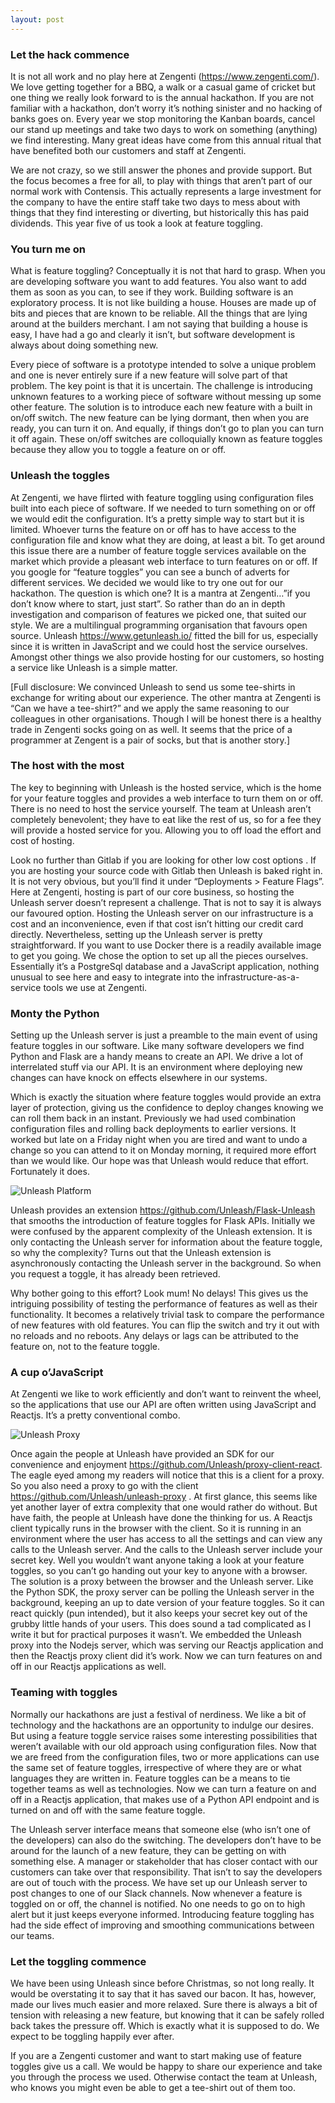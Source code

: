 ```yaml
---
layout: post
---
```

### Let the hack commence

It is not all work and no play here at Zengenti (https://www.zengenti.com/). We love getting together for a BBQ, a walk or a casual game of cricket but one thing we really look forward to is the annual hackathon.  If you are not familiar with a hackathon, don’t worry it’s nothing sinister and no hacking of banks goes on.  Every year we stop monitoring the Kanban boards, cancel our stand up meetings and take two days to work on something (anything) we find interesting. Many great ideas have come from this annual ritual that have benefited both our customers and staff at Zengenti.   

We are not crazy, so we still answer the phones and provide support. But the focus becomes a free for all, to play with things that aren’t part of our normal work with Contensis.  This actually represents a large investment for the company to have the entire staff take two days to mess about with things that they find interesting or diverting, but historically this has paid dividends. This year five of us took a look at feature toggling.

### You turn me on

What is feature toggling?  Conceptually it is not that hard to grasp.  When you are developing software you want to add features.  You also want to add them as soon as you can, to see if they work.  Building software is an exploratory process.  It is not like building a house.  Houses are made up of bits and pieces that are known to be reliable.  All the things that are lying around at the builders merchant.  I am not saying that building a house is easy, I have had a go and clearly it isn’t, but software development is always about doing something new.  

Every piece of software is a prototype intended to solve a unique problem and one is never entirely sure if a new feature will solve part of that problem.  The key point is that it is uncertain.  The challenge is introducing unknown features to a working piece of software without messing up some other feature.  The solution is to introduce each new feature with a built in on/off switch.  The new feature can be lying dormant, then when you are ready, you can turn it on.  And equally, if things don’t go to plan you can turn it off again.  These on/off switches are colloquially known as feature toggles because they allow you to toggle a feature on or off.

### Unleash the toggles

At Zengenti, we have flirted with feature toggling using configuration files built into each piece of software.  If we needed to turn something on or off we would edit the configuration.  It’s a pretty simple way to start but it is limited.  Whoever turns the feature on or off has to have access to the configuration file and know what they are doing, at least a bit.  To get around this issue there are a number of feature toggle services available on the market which provide a pleasant web interface to turn features on or off.  If you google for “feature toggles” you can see a bunch of adverts for different services.  We decided we would like to try one out for our hackathon.  The question is which one?  It is a mantra at Zengenti…”if you don’t know where to start, just start”.  So rather than do an in depth investigation and comparison of features we picked one, that suited our style.  We are a multilingual programming organisation that favours open source.  Unleash https://www.getunleash.io/ fitted the bill for us, especially since it is written in JavaScript and we could host the service ourselves.  Amongst other things we also provide hosting for our customers, so hosting a service like Unleash is a simple matter.

[Full disclosure: We convinced Unleash to send us some tee-shirts in exchange for writing about our experience.  The other mantra at Zengenti is “Can we have a tee-shirt?” and we apply the same reasoning to our colleagues in other organisations.  Though I will be honest there is a healthy trade in Zengenti socks going on as well.  It seems that the price of a programmer at Zengent is a pair of socks, but that is another story.]

### The host with the most

The key to beginning with Unleash is the hosted service, which is the home for your feature toggles and provides a web interface to turn them on or off.  There is no need to host the service yourself.  The team at Unleash aren’t completely benevolent; they have to eat like the rest of us, so for a fee they will provide a hosted service for you.  Allowing you to off load the effort and cost of hosting. 

Look no further than Gitlab if you are looking for other low cost options .  If you are hosting your source code with Gitlab then Unleash is baked right in.  It is not very obvious, but  you’ll find it under “Deployments > Feature Flags”.  Here at Zengenti, hosting is part of our core business, so hosting the Unleash server doesn’t represent a challenge.  That is not to say it is always our favoured option.  Hosting the Unleash server on our infrastructure is a cost and an inconvenience, even if that cost isn’t hitting our credit card directly.  Nevertheless, setting up the Unleash server is pretty straightforward.  If you want to use Docker there is a readily available image to get you going.  We chose the option to set up all the pieces ourselves.  Essentially it’s a PostgreSql database and a JavaScript application, nothing unusual to see here and easy to integrate into the infrastructure-as-a-service tools we use at Zengenti.

### Monty the Python

Setting up the Unleash server is just a preamble to the main event of using feature toggles in our software.  Like many software developers we find Python and Flask are a handy means to create an API.  We drive a lot of interrelated stuff via our API.  It is an environment where deploying new changes can have knock on effects elsewhere in our systems. 

Which is exactly the situation where feature toggles would provide an extra layer of protection, giving us the confidence to deploy changes knowing we can roll them back in an instant.  Previously we had used combination configuration files and rolling back deployments to earlier versions.  It worked but late on a Friday night when you are tired and want to undo a change so you can attend to it on Monday morning, it required more effort than we would like.  Our hope was that Unleash would reduce that effort. Fortunately it does.  

![Unleash Platform](/assets/unleash-server.jpg)

Unleash provides an extension https://github.com/Unleash/Flask-Unleash that smooths the introduction of feature toggles for Flask APIs.  Initially we were confused by the apparent complexity of the Unleash extension.  It is only contacting the Unleash server for information about the feature toggle, so why the complexity?  Turns out that the Unleash extension is asynchronously contacting the Unleash server in the background.  So when you request a toggle, it has already been retrieved.  

Why bother going to this effort?  Look mum!  No delays!  This gives us the intriguing possibility of testing the performance of features as well as their functionality.  It becomes a relatively trivial task to compare the performance of new features with old features.  You can flip the switch and try it out with no reloads and no reboots.  Any delays or lags can be attributed to the feature on, not to the feature toggle.

### A cup o’JavaScript

At Zengenti we like to work efficiently and don’t want to reinvent the wheel, so the applications that use our API are often written using JavaScript and Reactjs.  It’s a pretty conventional combo.

![Unleash Proxy](/assets/unleash-proxy.jpg)

Once again the people at Unleash have provided an SDK for our convenience and enjoyment https://github.com/Unleash/proxy-client-react.  The eagle eyed among my readers will notice that this is a client for a proxy.  So you also need a proxy to go with the client https://github.com/Unleash/unleash-proxy .  At first glance, this seems like yet another layer of extra complexity that one would rather do without.  But have faith, the people at Unleash have done the thinking for us.  A Reactjs client typically runs in the browser with the client.  So it is running in an environment where the user has access to all the settings and can view any calls to the Unleash server.  And the calls to the Unleash server include your secret key.  Well you wouldn’t want anyone taking a look at your feature toggles, so you can’t go handing out your key to anyone with a browser.  The solution is a proxy between the browser and the Unleash server.  Like the Python SDK, the proxy server can be polling the Unleash server in the background, keeping an up to date version of your feature toggles.  So it can react quickly (pun intended), but it also keeps your secret key out of the grubby little hands of your users.  This does sound a tad complicated as I write it but for practical purposes it wasn’t.  We embedded the Unleash proxy into the Nodejs server, which was serving our Reactjs application and then the Reactjs proxy client did it’s work.  Now we can turn features on and off in our Reactjs applications as well.

### Teaming with toggles

Normally our hackathons are just a festival of nerdiness.  We like a bit of technology and the hackathons are an opportunity to indulge our desires.  But using a feature toggle service raises some interesting possibilities that weren’t available with our old approach using configuration files.  Now that we are freed from the configuration files, two or more applications can use the same set of feature toggles, irrespective of where they are or what languages they are written in.  Feature toggles can be a means to tie together teams as well as technologies.  Now we can turn a feature on and off in a Reactjs application, that makes use of a Python API endpoint and is turned on and off with the same feature toggle.  

The Unleash server interface means that someone else (who isn’t one of the developers) can also do the switching.  The developers don’t have to be around for the launch of a new feature, they can be getting on with something else.  A manager or stakeholder that has closer contact with our customers can take over that responsibility.  That isn’t to say the developers are out of touch with the process.  We have set up our Unleash server to post changes to one of our Slack channels.  Now whenever a feature is toggled on or off, the channel is notified.  No one needs to go on to high alert but it just keeps everyone informed.  Introducing feature toggling has had the side effect of improving and smoothing communications between our teams.

### Let the toggling commence

We have been using Unleash since before Christmas, so not long really.  It would be overstating it to say that it has saved our bacon.  It has, however, made our lives much easier and more relaxed.  Sure there is always a bit of tension with releasing a new feature, but knowing that it can be safely rolled back takes the pressure off.  Which is exactly what it is supposed to do.  We expect to be toggling happily ever after.

If you are a Zengenti customer and want to start making use of feature toggles give us a call.  We would be happy to share our experience and take you through the process we used.  Otherwise contact the team at Unleash, who knows you might even be able to get a tee-shirt out of them too.

